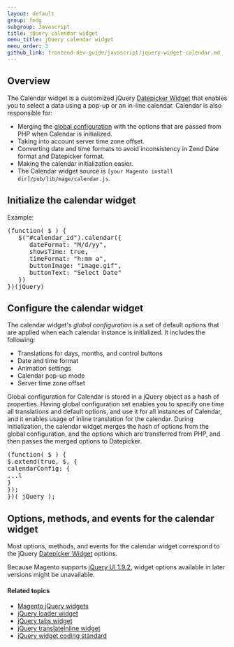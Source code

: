 ```yaml
---
layout: default
group: fedg
subgroup: Javascript
title: jQuery calendar widget
menu_title: jQuery calendar widget
menu_order: 3
github_link: frontend-dev-guide/javascript/jquery-widget-calendar.md
---
```


<h2 id="fedg_jquery-widget_calendar-overview">Overview</h2>

The Calendar widget is a customized jQuery <a href="http://api.jQueryui.com/datepicker/" target="_blank">Datepicker Widget</a> that enables you to select a data using a pop-up or an in-line calendar. Calendar is also responsible for:

*	Merging the <a href="#fedg_calendar_config">global configuration</a> with the options that are passed from PHP when Calendar is initialized.
*	Taking into account server time zone offset.
*	Converting date and time formats to avoid inconsistency in Zend Date format and Datepicker format.
*	Making the calendar initialization easier.
*	The Calendar widget source is `[your Magento install dir]/pub/lib/mage/calendar.js`.

<h2 id="fedg_calendar_init">Initialize the calendar widget</h2>

Example:

<pre>(function( $ ) {
   $("#calendar_id").calendar({
      dateFormat: "M/d/yy",
      showsTime: true,
      timeFormat: "h:mm a",
      buttonImage: "image.gif",
      buttonText: "Select Date"
   })
})(jQuery)</pre>

<h2 id="fedg_calendar_config">Configure the calendar widget</h2>

The calendar widget's *global configuration* is a set of default options that are applied when each calendar instance is initialized. It includes the following:

*	Translations for days, months, and control buttons
*	Date and time format
*	Animation settings
*	Calendar pop-up mode
*	Server time zone offset

Global configuration for Calendar is stored in a jQuery object as a hash of properties. Having global configuration set enables you to specify one time all translations and default options, and use it for all instances of Calendar, and it enables usage of inline translation for the calendar. During initialization, the calendar widget merges the hash of options from the global configuration, and the options which are transferred from PHP, and then passes the merged options to Datepicker.

<pre>(function( $ ) {
$.extend(true, $, {
calendarConfig: {
...l
}
});
})( jQuery );</pre>

<h2 id="fedg_calendar_options">Options, methods, and events for the calendar widget</h2>

<p>Most options, methods, and events for the calendar widget correspond to the jQuery <a href="http://api.jqueryui.com/datepicker/" target="_blank">Datepicker Widget</a> options.</p>

<div class="bs-callout bs-callout-info" id="info">
  <p>Because Magento supports <a href="http://blog.jqueryui.com/2012/11/jquery-ui-1-9-2/" target="_blank">jQuery UI 1.9.2</a>, widget options available in later versions might be unavailable.</p>
</div>

#### Related topics

*	<a href="{{ site.gdeurl }}frontend-dev-guide/javascript/jquery-widgets-about.html">Magento jQuery widgets</a>
*	<a href="{{ site.gdeurl }}frontend-dev-guide/javascript/jquery-widget-loader.html">jQuery loader widget</a>
*	<a href="{{ site.gdeurl }}frontend-dev-guide/javascript/jquery-widget-tabs.html">jQuery tabs widget</a>
*	<a href="{{ site.gdeurl }}frontend-dev-guide/javascript/jquery-widget-translate-inline.html">jQuery translateInline widget</a>
*	<a href="{{ site.gdeurl }}coding-standards/jquery-widget-guidelines.html">jQuery widget coding standard</a>

